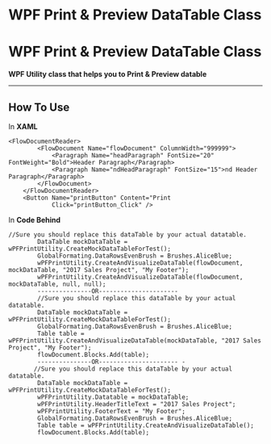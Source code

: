 # WPF Print & Preview DataTable Class
WPF Print & Preview DataTable Class
===================


**WPF Utility class that helps you to Print & Preview datable**

----------

How To Use
-------------
In   **XAML**

    <FlowDocumentReader>
            <FlowDocument Name="flowDocument" ColumnWidth="999999">
                <Paragraph Name="headParagraph" FontSize="20" FontWeight="Bold">Header Paragraph</Paragraph>
                <Paragraph Name="ndHeadParagraph" FontSize="15">nd Header Paragraph</Paragraph>
            </FlowDocument>
        </FlowDocumentReader>
        <Button Name="printButton" Content="Print                
                Click="printButton_Click" />

In   **Code Behind**
           
    //Sure you should replace this dataTable by your actual datatable.
            DataTable mockDataTable = wPFPrintUtility.CreateMockDataTableForTest();
            GlobalFormating.DataRowsEvenBrush = Brushes.AliceBlue;
            wPFPrintUtility.CreateAndVisualizeDataTable(flowDocument, mockDataTable, "2017 Sales Project", "My Footer");
            wPFPrintUtility.CreateAndVisualizeDataTable(flowDocument, mockDataTable, null, null);
            ---------------OR----------------------
            //Sure you should replace this dataTable by your actual datatable.
            DataTable mockDataTable = wPFPrintUtility.CreateMockDataTableForTest();
            GlobalFormating.DataRowsEvenBrush = Brushes.AliceBlue;
            Table table = wPFPrintUtility.CreateAndVisualizeDataTable(mockDataTable, "2017 Sales Project", "My Footer");
            flowDocument.Blocks.Add(table);
            ---------------OR---------------------- -
           //Sure you should replace this dataTable by your actual datatable.
            DataTable mockDataTable = wPFPrintUtility.CreateMockDataTableForTest();
            wPFPrintUtility.Datatable = mockDataTable;
            wPFPrintUtility.HeaderTitleText = "2017 Sales Project";
            wPFPrintUtility.FooterText = "My Footer";
            GlobalFormating.DataRowsEvenBrush = Brushes.AliceBlue;
            Table table = wPFPrintUtility.CreateAndVisualizeDataTable();
            flowDocument.Blocks.Add(table);



